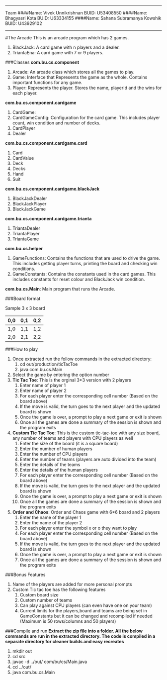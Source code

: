 -----
Team
####Name: Vivek Unnikrishnan BUID: U53408550
####Name: Bhagyasri Kota BUID: U63334155
####Name: Sahana Subramanya Kowshik BUID: U43929102

-----

#The Arcade
This is an arcade program which has 2 games.
1. BlackJack: A card game with n players and a dealer.
2. TriantaEna: A card game with 7 or 9 players.

###Classes
**com.bu.cs.component**
1. Arcade: An arcade class which stores all the games to play.
3. Game: Interface that Represents the game as the whole. Contains important functions for any game.
5. Player: Represents the player. Stores the name, playerId and the wins for each player.

**com.bu.cs.component.cardgame**
1. CardGame: 
2. CardGameConfig: Configuration for the card game. This includes player count, win condition and number of decks.
3. CardPlayer
4. Dealer

**com.bu.cs.component.cardgame.card**
1. Card
2. CardValue
3. Deck
4. Decks
5. Hand
6. Suit

**com.bu.cs.component.cardgame.blackJack**
1. BlackJackDealer
2. BlackJackPlayer
3. BlackJackGame

**com.bu.cs.component.cardgame.trianta**
1. TriantaDealer
2. TriantaPlayer
3. TriantaGame

**com.bu.cs.helper**
1. GameFunctions: Contains the functions that are used to drive the game. This includes getting player turns, printing the board and checking win conditions.
2. GameConstants: Contains the constants used in the card games. This includes constants for reset colour and BlackJack win condition.

**com.bu.cs.Main**: Main program that runs the Arcade.

###Board format

Sample 3 x 3 board

|0,0|0,1|0,2|
|---|---|---|
|1,0|1,1|1,2|
|2,0|2,1|2,2|

###How to play
1. Once extracted run the follow commands in the extracted directory:
    1. cd out/production/ticTacToe
    2. java com.bu.cs.Main
2. Select the game by entering the option number
3. **Tic Tac Toe**: This is the orginal 3*3 version with 2 players
    1. Enter name of player 1
    2. Enter name of player 2
    3. For each player enter the corresponding cell number (Based on the board above)
    4. If the move is valid, the turn goes to the next player and the updated board is shown
    5. Once the game is over, a prompt to play a next game or exit is shown
    6. Once all the games are done a summary of the session is shown and the program exits
4. **Custom Tic Tac Toe**: This is the custom tic-tac-toe with any size board, any number of teams and players with CPU players as well
    1. Enter the size of the board (it is a square board)
    2. Enter the number of human players
    3. Enter the number of CPU players
    4. Enter the number of teams (players are auto divided into the team)
    5. Enter the details of the teams
    6. Enter the details of the human players
    7. For each player enter the corresponding cell number (Based on the board above)
    8. If the move is valid, the turn goes to the next player and the updated board is shown
    9. Once the game is over, a prompt to play a next game or exit is shown
    10. Once all the games are done a summary of the session is shown and the program exits
5. **Order and Chaos**: Order and Chaos game with 6*6 board and 2 players
    1. Enter the name of the player 1
    2. Enter the name of the player 2
    3. For each player enter the symbol x or o they want to play
    4. For each player enter the corresponding cell number (Based on the board above)
    5. If the move is valid, the turn goes to the next player and the updated board is shown
    6. Once the game is over, a prompt to play a next game or exit is shown
    7. Once all the games are done a summary of the session is shown and the program exits

###Bonus Features
1. Name of the players are added for more personal prompts
2. Custom Tic tac toe has the following features
    1. Custom board size
    2. Custom number of teams
    3. Can play against CPU players (can even have one on your team)
    4. Current limits for the players,board and teams are being set in GameConstants but it can be changed and recompiled if needed (Maximum is 50 rows/columns and 50 players)

###Compile and run
**Extract the zip file into a folder.
All the below commands are run in the extracted directory.
The code is compiled in a separate directory for cleaner builds and easy recreates**
1. mkdir out
2. cd src
3. javac -d ../out/ com/bu/cs/Main.java
4. cd ../out/
5. java com.bu.cs.Main
